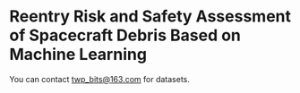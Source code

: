 # Reentry Risk and Safety Assessment of Spacecraft Debris Based on Machine Learning
You can contact twp_bits@163.com for datasets.
